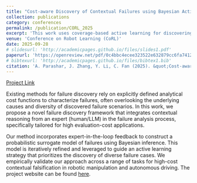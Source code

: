 ```yaml
---
title: "Cost-aware Discovery of Contextual Failures using Bayesian Active Learning"
collection: publications
category: conferences
permalink: /publication/CORL_2025
excerpt: 'This work uses coverage-based active learning for discovering failures in robotic systems with a limited sample budget.'
venue: 'Conference on Robot Learning (CoRL)'
date: 2025-09-28
# slidesurl: 'http://academicpages.github.io/files/slides1.pdf'
paperurl: 'https://openreview.net/pdf/0c4bbc4ecee323522e632879cc6fa741268a8c13.pdf'
# bibtexurl: 'http://academicpages.github.io/files/bibtex1.bib'
citation: 'A. Parashar, J. Zhang, Y. Li, C. Fan (2025). &quot;Cost-aware Discovery of Contextual Failures using Bayesian Active Learning.&quot; <i>9th Conference on Robot Learning</i>.'
---
```

[Project Link](/portfolio/Real)

Existing methods for failure discovery rely on explicitly defined analytical cost functions to characterize failures, often overlooking the underlying causes and diversity of discovered failure scenarios. In this work, we propose a novel failure discovery framework that integrates
contextual reasoning from an expert (human/LLM) in the failure analysis process, specifically tailored for high evaluation-cost applications. 

Our method incorporates expert-in-the-loop
feedback to construct a probabilistic surrogate model of failures using Bayesian
inference. This model is iteratively refined and leveraged to guide an active learning
strategy that prioritizes the discovery of diverse failure cases. We empirically
validate our approach across a range of tasks for high-cost contextual falsification
in robotic manipulation and autonomous driving. The project website can be found 
[here](https://mit-realm.github.io/contextualfailures-website/).